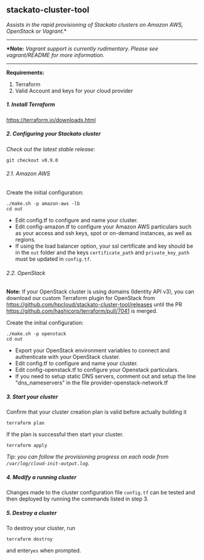 ## stackato-cluster-tool
*Assists in the rapid provisioning of Stackato clusters on Amazon AWS, OpenStack or Vagrant*.*

---

**\*Note:** *Vagrant support is currently rudimentary. Please see vagrant/README for more information.*

---

**Requirements:**

1. Terraform
2. Valid Account and keys for your cloud provider

##### 1. Install Terraform
https://terraform.io/downloads.html

##### 2. Configuring your Stackato cluster
_Check out the latest stable release:_

```
git checkout v0.9.0
```



###### 2.1. Amazon AWS
Create the initial configuration:
```
./make.sh -p amazon-aws -lb
cd out
```

- Edit config.tf to configure and name your cluster.
- Edit config-amazon.tf to configure your Amazon AWS particulars such as your access and ssh keys, spot or on-demand instances, as well as regions.
- If using the load balancer option, your ssl certificate and key should be in the `out` folder and the keys `certificate_path` and `private_key_path` must be updated in `config.tf`.

###### 2.2. OpenStack
**Note:** If your OpenStack cluster is using domains (Identity API v3), you can download our custom Terraform plugin for OpenStack from https://github.com/hpcloud/stackato-cluster-tool/releases until the PR https://github.com/hashicorp/terraform/pull/7041 is merged.

Create the initial configuration:
```
./make.sh -p openstack
cd out
```

- Export your OpenStack environment variables to connect and authenticate with your OpenStack cluster.
- Edit config.tf to configure and name your cluster.
- Edit config-openstack.tf to configure your Openstack particulars.
- If you need to setup static DNS servers, comment out and setup the line "dns_nameservers" in the file provider-openstack-network.tf

##### 3. Start your cluster

Confirm that your cluster creation plan is valid before actually building it
```
terraform plan
```
If the plan is successful then start your cluster.
```
terraform apply
```

*Tip: you can follow the provisioning progress on each node from `/var/log/cloud-init-output.log`.*

##### 4. Modify a running cluster
Changes made to the cluster configuration file `config.tf` can be tested and then deployed by running the commands listed in step 3.

##### 5. Destroy a cluster
To destroy your cluster, run
```
terraform destroy
```
and enter`yes` when prompted.
